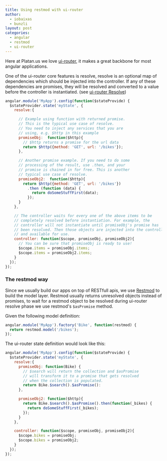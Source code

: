 ```yaml
---
title: Using restmod with ui-router
author: 
  - iobaixas
  - bunzli
layout: post
categories:
  - angular
  - restmod
  - ui-router
---
```



Here at Platan.us we love [ui-router][1], it makes a great backbone for most angular applications.

One of the ui-router core features is resolve, resolve is an optional map of dependencies which should be injected into the controller. If any of these dependencies are promises, they will be resolved and converted to a value before the controller is instantiated. (see [ui-router Resolve][2])

```javascript
angular.module('MyApp').config(function($stateProvide) {
  $stateProvider.state('myState', {
    resolve:{

      // Example using function with returned promise.
      // This is the typical use case of resolve.
      // You need to inject any services that you are
      // using, e.g. $http in this example
      promiseObj:  function($http){
        // $http returns a promise for the url data
        return $http({method: 'GET', url: '/bikes'});
      },

      // Another promise example. If you need to do some
      // processing of the result, use .then, and your
      // promise is chained in for free. This is another
      // typical use case of resolve.
      promiseObj2:  function($http){
        return $http({method: 'GET', url: '/bikes'})
          .then (function (data) {
            return doSomeStuffFirst(data);
          });
      }
    },

    // The controller waits for every one of the above items to be
    // completely resolved before instantiation. For example, the
    // controller will not instantiate until promiseObj's promise has
    // been resolved. Then those objects are injected into the controller
    // and available for use.
    controller: function($scope, promiseObj, promiseObj2){
      // You can be sure that promiseObj is ready to use!
      $scope.items = promiseObj.items;
      $scope.items = promiseObj2.items;
    }
  });
});
```

### The restmod way

Since we usually build our apps on top of RESTfull apis, we use [Restmod][3] to build the model layer. Restmod usually returns unresolved objects instead of promises, to wait for a restmod object to be resolved during ui-router resolve phase we use restmod's `$asPromise` method.

Given the following model definition:

```javascript
angular.module('MyApp').factory('Bike', function(restmod) {
  return restmod.model('/bikes');
});
```

The ui-router state definition would look like this:

```javascript
angular.module('MyApp').config(function($stateProvide) {
  $stateProvider.state('myState', {
    resolve:{
      promiseObj: function(Bike) {
        // $search will return the collection and $asPromise
        // will transform it to a promise that gets resolved
        // when the collection is populated.
        return Bike.$search().$asPromise():
      },

      promiseObj2: function($http){
        return Bike.$search().$asPromise().then(function(_bikes) {
          return doSomeStuffFirst(_bikes);
        });
      }
    },

    controller: function($scope, promiseObj, promiseObj2){
      $scope.bikes = promiseObj;
      $scope.bikes = promiseObj2;
    }
  });
});
```

[1]: https://github.com/angular-ui/ui-router
[2]: https://github.com/angular-ui/ui-router/wiki#resolve
[3]: https://github.com/platanus/angular-restmod
